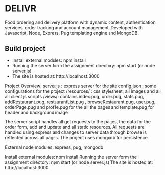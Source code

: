 # DELIVR

Food ordering and delivery platform with dynamic content, authentication services, order tracking and account management. Developed with Javascript, Node, Express, Pug templating engine and MongoDB.

## Build project
- Install external modules: npm install
- Running the server form the assignment directory: npm start (or node server.js)
- The site is hosted at: http://localhost:3000

Project Overview:
server.js : express server for the site 
config.json : some configurations for the project
/resources/ : css stylesheet, all images and all all client js scripts
/views/: contains index.pug, order.pug, stats.pug, addRestaurant.pug, restaurantList.pug
	 , browseRestaurant.pug, user.pug, orderPage.pug and profile.pug for the all the pages
         and template.pug for header and background image

The server script handles all get requests to the pages, the data for the
order form, add and update and all static resources. All requests are handled using express and 
changes to server data through browse is reflected across all pages. The project uses mongodb for persistence

External node modules: express, pug, mongodb

Install external modules: npm install
Running the server form the assignment directory: npm start (or node server.js)
The site is hosted at: http://localhost:3000
